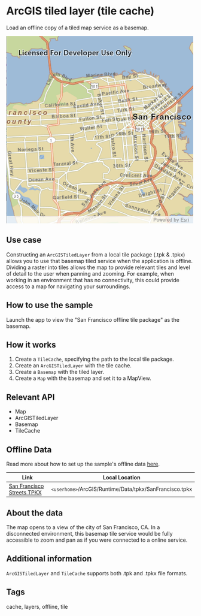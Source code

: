 # ArcGIS tiled layer (tile cache)

Load an offline copy of a tiled map service as a basemap.

![](screenshot.png)

## Use case

Constructing an `ArcGISTiledLayer` from a local tile package (.tpk & .tpkx) allows you to use that basemap tiled service when the application is offline. Dividing a raster into tiles allows the map to provide relevant tiles and level of detail to the user when panning and zooming. For example, when working in an environment that has no connectivity, this could provide access to a map for navigating your surroundings.

## How to use the sample

Launch the app to view the "San Francisco offline tile package" as the basemap.

## How it works

1. Create a `TileCache`, specifying the path to the local tile package.
2. Create an `ArcGISTiledLayer` with the tile cache.
3. Create a `Basemap` with the tiled layer.
4. Create a `Map` with the basemap and set it to a MapView.

## Relevant API

* Map
* ArcGISTiledLayer
* Basemap
* TileCache

## Offline Data

Read more about how to set up the sample's offline data [here](http://links.esri.com/ArcGISRuntimeQtSamples#use-offline-data-in-the-samples).

Link | Local Location
---------|-------|
|[San Francisco Streets TPKX](https://www.arcgis.com/home/item.html?id=e4a398afe9a945f3b0f4dca1e4faccb5)| `<userhome>`/ArcGIS/Runtime/Data/tpkx/SanFrancisco.tpkx |

## About the data

The map opens to a view of the city of San Francisco, CA. In a disconnected environment, this basemap tile service would be fully accessible to zoom and pan as if you were connected to a online service.

## Additional information

`ArcGISTiledLayer` and `TileCache` supports both .tpk and .tpkx file formats.  

## Tags

cache, layers, offline, tile
